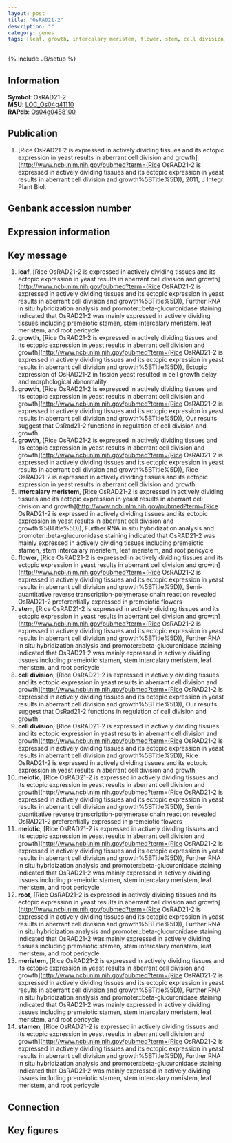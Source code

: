 ```yaml
---
layout: post
title: "OsRAD21-2"
description: ""
category: genes
tags: [leaf, growth, intercalary meristem, flower, stem, cell division, meiotic, root, meristem, stamen, Gene]
---
```

{% include JB/setup %}

## Information
__Symbol__: OsRAD21-2  
__MSU__: [LOC_Os04g41110](http://rice.plantbiology.msu.edu/cgi-bin/ORF_infopage.cgi?orf=LOC_Os04g41110)  
__RAPdb__: [Os04g0488100](http://rapdb.dna.affrc.go.jp/viewer/gbrowse_details/irgsp1?name=Os04g0488100)  

## Publication
1. [Rice OsRAD21-2 is expressed in actively dividing tissues and its ectopic expression in yeast results in aberrant cell division and growth](http://www.ncbi.nlm.nih.gov/pubmed?term=(Rice OsRAD21-2 is expressed in actively dividing tissues and its ectopic expression in yeast results in aberrant cell division and growth%5BTitle%5D)), 2011, J Integr Plant Biol.

## Genbank accession number

## Expression information

## Key message
1. __leaf__, [Rice OsRAD21-2 is expressed in actively dividing tissues and its ectopic expression in yeast results in aberrant cell division and growth](http://www.ncbi.nlm.nih.gov/pubmed?term=(Rice OsRAD21-2 is expressed in actively dividing tissues and its ectopic expression in yeast results in aberrant cell division and growth%5BTitle%5D)),  Further RNA in situ hybridization analysis and promoter::beta-glucuronidase staining indicated that OsRAD21-2 was mainly expressed in actively dividing tissues including premeiotic stamen, stem intercalary meristem, leaf meristem, and root pericycle
2. __growth__, [Rice OsRAD21-2 is expressed in actively dividing tissues and its ectopic expression in yeast results in aberrant cell division and growth](http://www.ncbi.nlm.nih.gov/pubmed?term=(Rice OsRAD21-2 is expressed in actively dividing tissues and its ectopic expression in yeast results in aberrant cell division and growth%5BTitle%5D)),  Ectopic expression of OsRAD21-2 in fission yeast resulted in cell growth delay and morphological abnormality
3. __growth__, [Rice OsRAD21-2 is expressed in actively dividing tissues and its ectopic expression in yeast results in aberrant cell division and growth](http://www.ncbi.nlm.nih.gov/pubmed?term=(Rice OsRAD21-2 is expressed in actively dividing tissues and its ectopic expression in yeast results in aberrant cell division and growth%5BTitle%5D)),  Our results suggest that OsRad21-2 functions in regulation of cell division and growth
4. __growth__, [Rice OsRAD21-2 is expressed in actively dividing tissues and its ectopic expression in yeast results in aberrant cell division and growth](http://www.ncbi.nlm.nih.gov/pubmed?term=(Rice OsRAD21-2 is expressed in actively dividing tissues and its ectopic expression in yeast results in aberrant cell division and growth%5BTitle%5D)), Rice OsRAD21-2 is expressed in actively dividing tissues and its ectopic expression in yeast results in aberrant cell division and growth
5. __intercalary meristem__, [Rice OsRAD21-2 is expressed in actively dividing tissues and its ectopic expression in yeast results in aberrant cell division and growth](http://www.ncbi.nlm.nih.gov/pubmed?term=(Rice OsRAD21-2 is expressed in actively dividing tissues and its ectopic expression in yeast results in aberrant cell division and growth%5BTitle%5D)),  Further RNA in situ hybridization analysis and promoter::beta-glucuronidase staining indicated that OsRAD21-2 was mainly expressed in actively dividing tissues including premeiotic stamen, stem intercalary meristem, leaf meristem, and root pericycle
6. __flower__, [Rice OsRAD21-2 is expressed in actively dividing tissues and its ectopic expression in yeast results in aberrant cell division and growth](http://www.ncbi.nlm.nih.gov/pubmed?term=(Rice OsRAD21-2 is expressed in actively dividing tissues and its ectopic expression in yeast results in aberrant cell division and growth%5BTitle%5D)),  Semi-quantitative reverse transcription-polymerase chain reaction revealed OsRAD21-2 preferentially expressed in premeiotic flowers
7. __stem__, [Rice OsRAD21-2 is expressed in actively dividing tissues and its ectopic expression in yeast results in aberrant cell division and growth](http://www.ncbi.nlm.nih.gov/pubmed?term=(Rice OsRAD21-2 is expressed in actively dividing tissues and its ectopic expression in yeast results in aberrant cell division and growth%5BTitle%5D)),  Further RNA in situ hybridization analysis and promoter::beta-glucuronidase staining indicated that OsRAD21-2 was mainly expressed in actively dividing tissues including premeiotic stamen, stem intercalary meristem, leaf meristem, and root pericycle
8. __cell division__, [Rice OsRAD21-2 is expressed in actively dividing tissues and its ectopic expression in yeast results in aberrant cell division and growth](http://www.ncbi.nlm.nih.gov/pubmed?term=(Rice OsRAD21-2 is expressed in actively dividing tissues and its ectopic expression in yeast results in aberrant cell division and growth%5BTitle%5D)),  Our results suggest that OsRad21-2 functions in regulation of cell division and growth
9. __cell division__, [Rice OsRAD21-2 is expressed in actively dividing tissues and its ectopic expression in yeast results in aberrant cell division and growth](http://www.ncbi.nlm.nih.gov/pubmed?term=(Rice OsRAD21-2 is expressed in actively dividing tissues and its ectopic expression in yeast results in aberrant cell division and growth%5BTitle%5D)), Rice OsRAD21-2 is expressed in actively dividing tissues and its ectopic expression in yeast results in aberrant cell division and growth
10. __meiotic__, [Rice OsRAD21-2 is expressed in actively dividing tissues and its ectopic expression in yeast results in aberrant cell division and growth](http://www.ncbi.nlm.nih.gov/pubmed?term=(Rice OsRAD21-2 is expressed in actively dividing tissues and its ectopic expression in yeast results in aberrant cell division and growth%5BTitle%5D)),  Semi-quantitative reverse transcription-polymerase chain reaction revealed OsRAD21-2 preferentially expressed in premeiotic flowers
11. __meiotic__, [Rice OsRAD21-2 is expressed in actively dividing tissues and its ectopic expression in yeast results in aberrant cell division and growth](http://www.ncbi.nlm.nih.gov/pubmed?term=(Rice OsRAD21-2 is expressed in actively dividing tissues and its ectopic expression in yeast results in aberrant cell division and growth%5BTitle%5D)),  Further RNA in situ hybridization analysis and promoter::beta-glucuronidase staining indicated that OsRAD21-2 was mainly expressed in actively dividing tissues including premeiotic stamen, stem intercalary meristem, leaf meristem, and root pericycle
12. __root__, [Rice OsRAD21-2 is expressed in actively dividing tissues and its ectopic expression in yeast results in aberrant cell division and growth](http://www.ncbi.nlm.nih.gov/pubmed?term=(Rice OsRAD21-2 is expressed in actively dividing tissues and its ectopic expression in yeast results in aberrant cell division and growth%5BTitle%5D)),  Further RNA in situ hybridization analysis and promoter::beta-glucuronidase staining indicated that OsRAD21-2 was mainly expressed in actively dividing tissues including premeiotic stamen, stem intercalary meristem, leaf meristem, and root pericycle
13. __meristem__, [Rice OsRAD21-2 is expressed in actively dividing tissues and its ectopic expression in yeast results in aberrant cell division and growth](http://www.ncbi.nlm.nih.gov/pubmed?term=(Rice OsRAD21-2 is expressed in actively dividing tissues and its ectopic expression in yeast results in aberrant cell division and growth%5BTitle%5D)),  Further RNA in situ hybridization analysis and promoter::beta-glucuronidase staining indicated that OsRAD21-2 was mainly expressed in actively dividing tissues including premeiotic stamen, stem intercalary meristem, leaf meristem, and root pericycle
14. __stamen__, [Rice OsRAD21-2 is expressed in actively dividing tissues and its ectopic expression in yeast results in aberrant cell division and growth](http://www.ncbi.nlm.nih.gov/pubmed?term=(Rice OsRAD21-2 is expressed in actively dividing tissues and its ectopic expression in yeast results in aberrant cell division and growth%5BTitle%5D)),  Further RNA in situ hybridization analysis and promoter::beta-glucuronidase staining indicated that OsRAD21-2 was mainly expressed in actively dividing tissues including premeiotic stamen, stem intercalary meristem, leaf meristem, and root pericycle

## Connection

## Key figures


